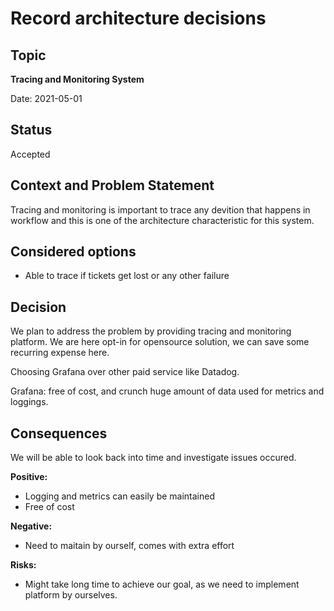 # Record architecture decisions

## Topic

<b>Tracing and Monitoring System</b>

Date: 2021-05-01


## Status

Accepted

## Context and Problem Statement

Tracing and monitoring is important to trace any devition that happens in workflow and this is one of the architecture characteristic for this system.

## Considered options

- Able to trace if tickets get lost or any other failure

## Decision

We plan to address the problem by providing tracing and monitoring platform. We are here opt-in for opensource solution, we can save some recurring expense here.

Choosing Grafana over other paid service like Datadog. 

Grafana: free of cost, and crunch huge amount of data used for metrics and loggings.

## Consequences

We will be able to look back into time and investigate issues occured.


**Positive:** 

 - Logging and metrics can easily be maintained
 - Free of cost
 
 **Negative:** 

 - Need to maitain by ourself, comes with extra effort

**Risks:** 

 - Might take long time to achieve our goal, as we need to implement platform by ourselves.

